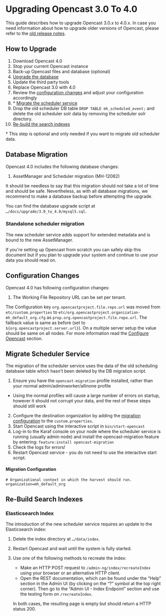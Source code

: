 Upgrading Opencast 3.0 To 4.0
=============================

This guide describes how to upgrade Opencast 3.0.x to 4.0.x. In case you need information about how to upgrade older
versions of Opencast, please refer to the [old release notes](https://docs.opencast.org).


How to Upgrade
--------------

1. Download Opencast 4.0
2. Stop your current Opencast instance
3. Back-up Opencast files and database (optional)
4. [Upgrade the database](#database-migration)
5. Update the third party tools
6. Replace Opencast 3.0 with 4.0
7. Review the [configuration changes](#configuration-changes) and adjust your configuration accordingly
8. \* [Migrate the scheduler service](#migrate-scheduler-service)
9. Drop the old scheduler DB table `DROP TABLE mh_scheduled_event;` and delete the old scheduler solr data by removing the scheduler solr directory.
10. [Re-build the search indexes](#re-build-search-indexes)

\* This step is optional and only needed if you want to migrate old scheduler data.


Database Migration
------------------

Opencast 4.0 includes the following database changes:

1. AssetManager and Scheduler migration (MH-12082)

It should be needless to say that this migration should not take a lot of time and should be safe. Nevertheless, as with
all database migrations, we recommend to make a database backup before attempting the upgrade.

You can find the database upgrade script at `…/docs/upgrade/3.0_to_4.0/mysql5.sql`.

### Standalone scheduler migration

The new scheduler service adds support for extended metadata and is bound to the new AssetManager.

If you're setting up Opencast from scratch you can safely skip this document but if you plan to upgrade your system
and continue to use your data you should read on.


Configuration Changes
---------------------

Opencast 4.0 has following configuration changes:

1. The Working File Repository URL can be set per tenant.

The Configuration key `org.opencastproject.file.repo.url` was moved from `etc/custom.properties` to
`etc/org.opencastproject.organization-mh_default_org.cfg` as `prop.org.opencastproject.file.repo.url`.
The fallback value is same as before (set to `${org.opencastproject.server.url}`).
On a multiple server setup the value should be same on all nodes.
For more information read the [Configure Opencast](installation/multiple-servers/#step-5-configure-opencast) section.


Migrate Scheduler Service
-------------------------

The migration of the scheduler service uses the data of the old scheduling database table which hasn't been deleted by the DB migration script.

1. Ensure you have the `opencast-migration` profile installed, rather than your normal admin/adminworker/allinone profile
 - Using the normal profiles will cause a large number of errors on startup, however it should not corrupt your data, and the rest of these steps should still work
2. Configure the destination organization by adding the [migration configuration](#migration-configuration) to the `custom.properties`.
3. Start Opencast using the interactive script in `bin/start-opencast`
4. Log-in to the Karaf console on your node where the scheduler service is running (usually admin node) and install the opencast-migration feature by entering: `feature:install opencast-migration`
5. Check the logs for errors!
6. Restart Opencast service - you do not need to use the interactive start script.

#### Migration Configuration
```
# Organizational context in which the harvest should run.
organization=mh_default_org
```


Re-Build Search Indexes
-----------------------

### Elasticsearch Index

The introduction of the new scheduler service requires an update to the Elasticsearch index:

1. Delete the index directory at `…/data/index`.
2. Restart Opencast and wait until the system is fully started.
3. Use one of the following methods to recreate the index:

    - Make an HTTP POST request to `/admin-ng/index/recreateIndex` using your browser or an alternative HTTP client.
    - Open the REST documentation, which can be found under the “Help” section in the Admin UI (by clicking on the “?”
      symbol at the top right corner). Then go to the “Admin UI - Index Endpoint” section and use the testing form on
      `/recreateIndex`.

    In both cases, the resulting page is empty but should return a HTTP status 200.
